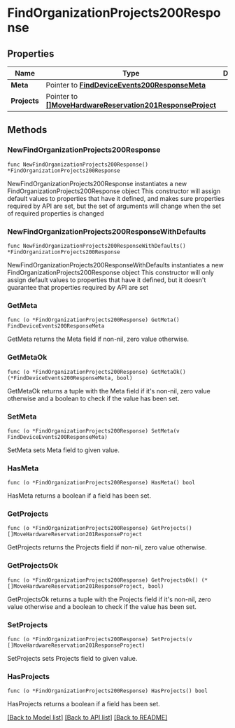 # FindOrganizationProjects200Response

## Properties

Name | Type | Description | Notes
------------ | ------------- | ------------- | -------------
**Meta** | Pointer to [**FindDeviceEvents200ResponseMeta**](FindDeviceEvents200ResponseMeta.md) |  | [optional] 
**Projects** | Pointer to [**[]MoveHardwareReservation201ResponseProject**](MoveHardwareReservation201ResponseProject.md) |  | [optional] 

## Methods

### NewFindOrganizationProjects200Response

`func NewFindOrganizationProjects200Response() *FindOrganizationProjects200Response`

NewFindOrganizationProjects200Response instantiates a new FindOrganizationProjects200Response object
This constructor will assign default values to properties that have it defined,
and makes sure properties required by API are set, but the set of arguments
will change when the set of required properties is changed

### NewFindOrganizationProjects200ResponseWithDefaults

`func NewFindOrganizationProjects200ResponseWithDefaults() *FindOrganizationProjects200Response`

NewFindOrganizationProjects200ResponseWithDefaults instantiates a new FindOrganizationProjects200Response object
This constructor will only assign default values to properties that have it defined,
but it doesn't guarantee that properties required by API are set

### GetMeta

`func (o *FindOrganizationProjects200Response) GetMeta() FindDeviceEvents200ResponseMeta`

GetMeta returns the Meta field if non-nil, zero value otherwise.

### GetMetaOk

`func (o *FindOrganizationProjects200Response) GetMetaOk() (*FindDeviceEvents200ResponseMeta, bool)`

GetMetaOk returns a tuple with the Meta field if it's non-nil, zero value otherwise
and a boolean to check if the value has been set.

### SetMeta

`func (o *FindOrganizationProjects200Response) SetMeta(v FindDeviceEvents200ResponseMeta)`

SetMeta sets Meta field to given value.

### HasMeta

`func (o *FindOrganizationProjects200Response) HasMeta() bool`

HasMeta returns a boolean if a field has been set.

### GetProjects

`func (o *FindOrganizationProjects200Response) GetProjects() []MoveHardwareReservation201ResponseProject`

GetProjects returns the Projects field if non-nil, zero value otherwise.

### GetProjectsOk

`func (o *FindOrganizationProjects200Response) GetProjectsOk() (*[]MoveHardwareReservation201ResponseProject, bool)`

GetProjectsOk returns a tuple with the Projects field if it's non-nil, zero value otherwise
and a boolean to check if the value has been set.

### SetProjects

`func (o *FindOrganizationProjects200Response) SetProjects(v []MoveHardwareReservation201ResponseProject)`

SetProjects sets Projects field to given value.

### HasProjects

`func (o *FindOrganizationProjects200Response) HasProjects() bool`

HasProjects returns a boolean if a field has been set.


[[Back to Model list]](../README.md#documentation-for-models) [[Back to API list]](../README.md#documentation-for-api-endpoints) [[Back to README]](../README.md)


